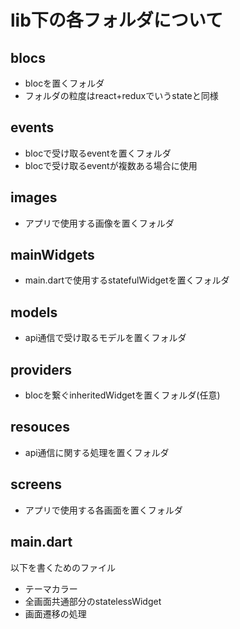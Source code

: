 # lib下の各フォルダについて

## blocs
- blocを置くフォルダ
- フォルダの粒度はreact+reduxでいうstateと同様

## events
- blocで受け取るeventを置くフォルダ
- blocで受け取るeventが複数ある場合に使用

## images
- アプリで使用する画像を置くフォルダ

## mainWidgets
- main.dartで使用するstatefulWidgetを置くフォルダ

## models
- api通信で受け取るモデルを置くフォルダ

## providers
- blocを繋ぐinheritedWidgetを置くフォルダ(任意)

## resouces
- api通信に関する処理を置くフォルダ

## screens
- アプリで使用する各画面を置くフォルダ

## main.dart
以下を書くためのファイル
- テーマカラー
- 全画面共通部分のstatelessWidget
- 画面遷移の処理


